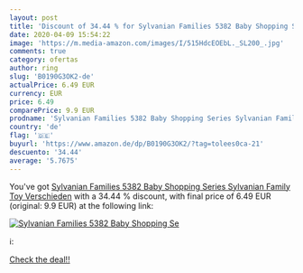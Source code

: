 ```yaml
---
layout: post
title: 'Discount of 34.44 % for Sylvanian Families 5382 Baby Shopping Se'
date: 2020-04-09 15:54:22
image: 'https://m.media-amazon.com/images/I/515HdcEOEbL._SL200_.jpg'
comments: true
category: ofertas
author: ring
slug: 'B0190G3OK2-de'
actualPrice: 6.49 EUR
currency: EUR
price: 6.49
comparePrice: 9.9 EUR
prodname: 'Sylvanian Families 5382 Baby Shopping Series Sylvanian Family Toy  Verschieden'
country: 'de'
flag: '🇩🇪'
buyurl: 'https://www.amazon.de/dp/B0190G3OK2/?tag=tolees0ca-21'
descuento: '34.44'
average: '5.7675'
---
```


You've got [Sylvanian Families 5382 Baby Shopping Series Sylvanian Family Toy  Verschieden](https://www.amazon.de/dp/B0190G3OK2/?tag=tolees0ca-21) with a  34.44 % discount, with final price of 6.49 EUR (original: 9.9 EUR) at the following link:

[![Sylvanian Families 5382 Baby Shopping Se](https://m.media-amazon.com/images/I/515HdcEOEbL._SL200_.jpg)](https://www.amazon.de/dp/B0190G3OK2/?tag=tolees0ca-21)

ℹ️:


[Check the deal!!](https://www.amazon.de/dp/B0190G3OK2/?tag=tolees0ca-21)
